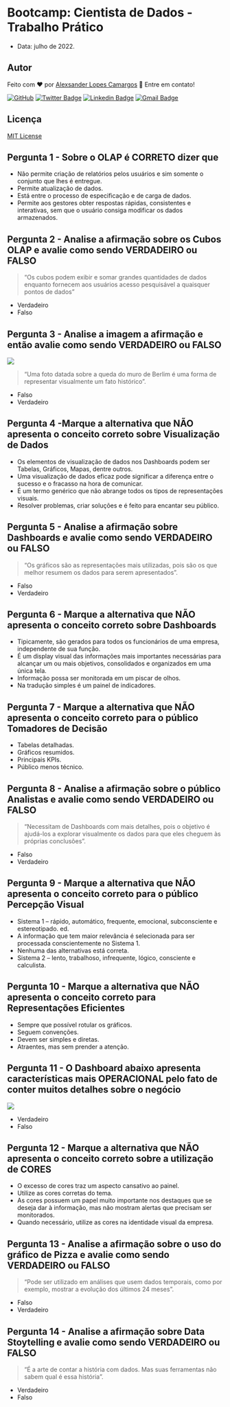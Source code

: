 # Bootcamp: Cientista de Dados - Trabalho Prático

- Data: julho de 2022.

## Autor

Feito com :heart: por [Alexsander Lopes Camargos](https://github.com/alexcamargos) :wave: Entre em contato!

[![GitHub](https://img.shields.io/badge/-AlexCamargos-1ca0f1?style=flat-square&labelColor=1ca0f1&logo=github&logoColor=white&link=https://github.com/alexcamargos)](https://github.com/alexcamargos)
[![Twitter Badge](https://img.shields.io/badge/-@alcamargos-1ca0f1?style=flat-square&labelColor=1ca0f1&logo=twitter&logoColor=white&link=https://twitter.com/alcamargos)](https://twitter.com/alcamargos)
[![Linkedin Badge](https://img.shields.io/badge/-alexcamargos-1ca0f1?style=flat-square&logo=Linkedin&logoColor=white&link=https://www.linkedin.com/in/alexcamargos/)](https://www.linkedin.com/in/alexcamargos/)
[![Gmail Badge](https://img.shields.io/badge/-alcamargos@vivaldi.net-1ca0f1?style=flat-square&labelColor=1ca0f1&logo=Gmail&logoColor=white&link=mailto:alcamargos@vivaldi.net)](mailto:alcamargos@vivaldi.net)

## Licença

[MIT License](https://choosealicense.com/licenses/mit/)

## Pergunta 1 - Sobre o OLAP é CORRETO dizer que

- Não permite criação de relatórios pelos usuários e sim somente o conjunto que lhes é entregue.
- Permite atualização de dados.
- Está entre o processo de especificação e de carga de dados.
- Permite aos gestores obter respostas rápidas, consistentes e interativas, sem que o usuário consiga modificar os dados armazenados.

## Pergunta 2 - Analise a afirmação sobre os Cubos OLAP e avalie como sendo VERDADEIRO ou FALSO

> “Os cubos podem exibir e somar grandes quantidades de dados enquanto fornecem aos usuários acesso pesquisável a quaisquer pontos de dados”

- Verdadeiro
- Falso

## Pergunta 3 - Analise a imagem a afirmação e então avalie como sendo VERDADEIRO ou FALSO

![](TP4IMG3.jpg)

> “Uma foto datada sobre a queda do muro de Berlim é uma forma de representar visualmente um fato histórico”.

- Falso
- Verdadeiro

## Pergunta 4 -Marque a alternativa que NÃO apresenta o conceito correto sobre Visualização de Dados

- Os elementos de visualização de dados nos Dashboards podem ser Tabelas, Gráficos, Mapas, dentre outros.
- Uma visualização de dados eficaz pode significar a diferença entre o sucesso e o fracasso na hora de comunicar.
- É um termo genérico que não abrange todos os tipos de representações visuais.
- Resolver problemas, criar soluções e é feito para encantar seu público.

## Pergunta 5 - Analise a afirmação sobre Dashboards e avalie como sendo VERDADEIRO ou FALSO

> “Os gráficos são as representações mais utilizadas, pois são os que melhor resumem os dados para serem apresentados”.

- Falso
- Verdadeiro

## Pergunta 6 - Marque a alternativa que NÃO apresenta o conceito correto sobre Dashboards

- Tipicamente, são gerados para todos os funcionários de uma empresa, independente de sua função.
- É um display visual das informações mais importantes necessárias para alcançar um ou mais objetivos, consolidados e organizados em uma única tela.
- Informação possa ser monitorada em um piscar de olhos.
- Na tradução simples é um painel de indicadores.

## Pergunta 7 - Marque a alternativa que NÃO apresenta o conceito correto para o público Tomadores de Decisão

- Tabelas detalhadas.
- Gráficos resumidos.
- Principais KPIs.
- Público menos técnico.

## Pergunta 8 - Analise a afirmação sobre o público Analistas e avalie como sendo VERDADEIRO ou FALSO

> “Necessitam de Dashboards com mais detalhes, pois o objetivo é ajudá-los a explorar visualmente os dados para que eles cheguem às próprias conclusões”.

- Falso
- Verdadeiro

## Pergunta 9 - Marque a alternativa que NÃO apresenta o conceito correto para o público Percepção Visual

- Sistema 1 – rápido, automático, frequente, emocional, subconsciente e estereotipado. ed.
- A informação que tem maior relevância é selecionada para ser processada conscientemente no Sistema 1.
- Nenhuma das alternativas está correta.
- Sistema 2 – lento, trabalhoso, infrequente, lógico, consciente e calculista.

## Pergunta 10 - Marque a alternativa que NÃO apresenta o conceito correto para Representações Eficientes

- Sempre que possível rotular os gráficos.
- Seguem convenções.
- Devem ser simples e diretas.
- Atraentes, mas sem prender a atenção.

## Pergunta 11 - O Dashboard abaixo apresenta características mais OPERACIONAL pelo fato de conter muitos detalhes sobre o negócio

![](TP2IMG12.png)

- Verdadeiro
- Falso

## Pergunta 12 - Marque a alternativa que NÃO apresenta o conceito correto sobre a utilização de CORES

- O excesso de cores traz um aspecto cansativo ao painel.
- Utilize as cores corretas do tema.
- As cores possuem um papel muito importante nos destaques que se deseja dar à informação, mas não mostram alertas que precisam ser monitorados.
- Quando necessário, utilize as cores na identidade visual da empresa.

## Pergunta 13 - Analise a afirmação sobre o uso do gráfico de Pizza e avalie como sendo VERDADEIRO ou FALSO

> “Pode ser utilizado em análises que usem dados temporais, como por exemplo, mostrar a evolução dos últimos 24 meses”.

- Falso
- Verdadeiro

## Pergunta 14 - Analise a afirmação sobre Data Stoytelling e avalie como sendo VERDADEIRO ou FALSO

> “É a arte de contar a história com dados. Mas suas ferramentas não sabem qual é essa história”.

- Verdadeiro
- Falso
